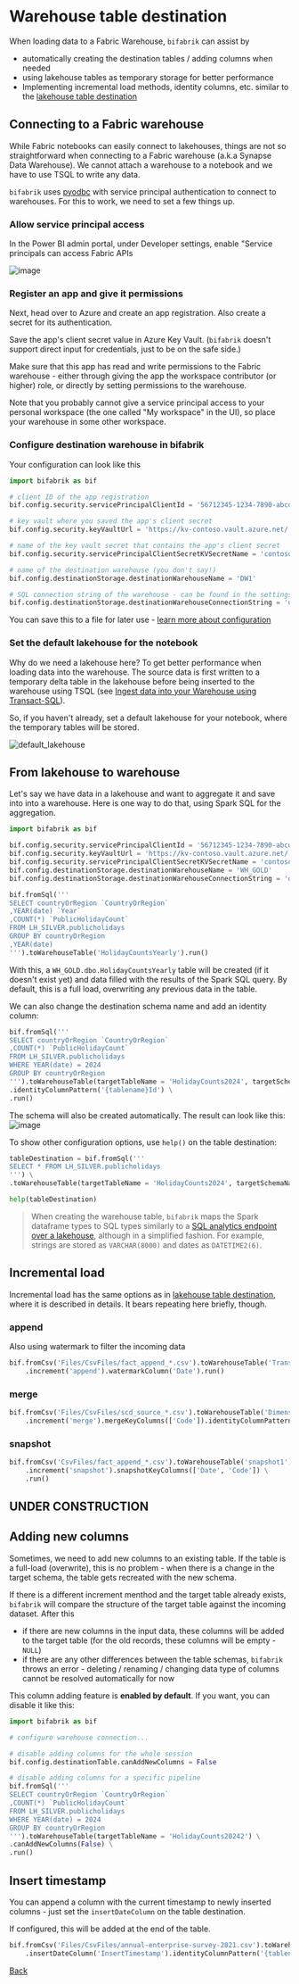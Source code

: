 # Warehouse table destination

When loading data to a Fabric Warehouse, `bifabrik` can assist by
 - automatically creating the destination tables / adding columns when needed
 - using lakehouse tables as temporary storage for better performance
 - Implementing incremental load methods, identity columns, etc. similar to the [lakehouse table destination](dst_table.md)

## Connecting to a Fabric warehouse
While Fabric notebooks can easily connect to lakehouses, things are not so straightforward when connecting to a Fabric warehouse (a.k.a Synapse Data Warehouse). We cannot attach a warehouse to a notebook and we have to use TSQL to write any data.

`bifabrik` uses [pyodbc](https://pypi.org/project/pyodbc/) with service principal authentication to connect to warehouses. For this to work, we need to set a few things up.

### Allow service principal access

In the Power BI admin portal, under Developer settings, enable "Service principals can access Fabric APIs

![image](https://github.com/rjankovic/bifabrik/assets/2221666/ec77aeda-3076-4a45-9129-ce25890af7bc)

### Register an app and give it permissions

Next, head over to Azure and create an app registration. Also create a secret for its authentication.

Save the app's client secret value in Azure Key Vault. (`bifabrik` doesn't support direct input for credentials, just to be on the safe side.)

Make sure that this app has read and write permissions to the Fabric warehouse - either through giving the app the workspace contributor (or higher) role, or directly by setting permissions to the warehouse.

Note that you probably cannot give a service principal access to your personal workspace (the one called "My workspace" in the UI), so place your warehouse in some other workspace.

### Configure destination warehouse in bifabrik
Your configuration can look like this

```python
import bifabrik as bif

# client ID of the app registration
bif.config.security.servicePrincipalClientId = '56712345-1234-7890-abcd-abcd12344d14'

# key vault where you saved the app's client secret
bif.config.security.keyVaultUrl = 'https://kv-contoso.vault.azure.net/'

# name of the key vault secret that contains the app's client secret
bif.config.security.servicePrincipalClientSecretKVSecretName = 'contoso-clientSecret'

# name of the destination warehouse (you don't say!)
bif.config.destinationStorage.destinationWarehouseName = 'DW1'

# SQL connection string of the warehouse - can be found in the settings of the warehouse
bif.config.destinationStorage.destinationWarehouseConnectionString = 'dxtxxxxxxbue.datawarehouse.fabric.microsoft.com'
```

You can save this to a file for later use - [learn more about configuration](configuration.md)

### Set the default lakehouse for the notebook

Why do we need a lakehouse here? To get better performance when loading data into the warehouse. The source data is first written to a temporary delta table in the lakehouse before being inserted to the warehouse using TSQL (see [Ingest data into your Warehouse using Transact-SQL](https://learn.microsoft.com/en-us/fabric/data-warehouse/ingest-data-tsql)).

So, if you haven't already, set a default lakehouse for your notebook, where the temporary tables will be stored.

![default_lakehouse](https://github.com/rjankovic/bifabrik/assets/2221666/60951119-b0ce-40b1-8e7e-ba07b78ac06a)

## From lakehouse to warehouse

Let's say we have data in a lakehouse and want to aggregate it and save into into a warehouse. Here is one way to do that, using Spark SQL for the aggregation.

```python
import bifabrik as bif

bif.config.security.servicePrincipalClientId = '56712345-1234-7890-abcd-abcd12344d14'
bif.config.security.keyVaultUrl = 'https://kv-contoso.vault.azure.net/'
bif.config.security.servicePrincipalClientSecretKVSecretName = 'contoso-clientSecret'
bif.config.destinationStorage.destinationWarehouseName = 'WH_GOLD'
bif.config.destinationStorage.destinationWarehouseConnectionString = 'dxtxxxxxxbue.datawarehouse.fabric.microsoft.com'

bif.fromSql('''
SELECT countryOrRegion `CountryOrRegion`
,YEAR(date) `Year` 
,COUNT(*) `PublicHolidayCount`
FROM LH_SILVER.publicholidays
GROUP BY countryOrRegion
,YEAR(date)
''').toWarehouseTable('HolidayCountsYearly').run()
```

With this, a `WH_GOLD.dbo.HolidayCountsYearly` table will be created (if it doesn't exist yet) and data filled with the results of the Spark SQL query. By default, this is a full load, overwriting any previous data in the table.

We can also change the destination schema name and add an identity column:

```python
bif.fromSql('''
SELECT countryOrRegion `CountryOrRegion`
,COUNT(*) `PublicHolidayCount`
FROM LH_SILVER.publicholidays
WHERE YEAR(date) = 2024
GROUP BY countryOrRegion
''').toWarehouseTable(targetTableName = 'HolidayCounts2024', targetSchemaName = 'pbi') \
.identityColumnPattern('{tablename}Id') \
.run()
```
The schema will also be created automatically. The result can look like this:
![image](https://github.com/rjankovic/bifabrik/assets/2221666/2cfa0856-dda6-4fd7-b33b-389e9a9788d2)

To show other configuration options, use `help()` on the table destination:

```python
tableDestination = bif.fromSql('''
SELECT * FROM LH_SILVER.publicholidays
''') \
.toWarehouseTable(targetTableName = 'HolidayCounts2024', targetSchemaName = 'pbi')

help(tableDestination)
```

>When creating the warehouse table, `bifabrik` maps the Spark dataframe types to SQL types similarly to a [SQL analytics endpoint over a lakehouse](https://learn.microsoft.com/en-us/fabric/data-warehouse/data-types#autogenerated-data-types-in-the-sql-analytics-endpoint), although in a simplified fashion.
>For example, strings are stored as `VARCHAR(8000)` and dates as `DATETIME2(6)`.

## Incremental load

Incremental load has the same options as in [lakehouse table destination](dst_table.md), where it is described in details. It bears repeating here briefly, though.

### append

Also using watermark to filter the incoming data

```python
bif.fromCsv('Files/CsvFiles/fact_append_*.csv').toWarehouseTable('TransactionsTable') \
    .increment('append').watermarkColumn('Date').run()
```

### merge
```python
bif.fromCsv('Files/CsvFiles/scd_source_*.csv').toWarehouseTable('Dimension1') \
    .increment('merge').mergeKeyColumns(['Code']).identityColumnPattern('{tablename}ID').run()
```

### snapshot
```python
bif.fromCsv('CsvFiles/fact_append_*.csv').toWarehouseTable('snapshot1') \
    .increment('snapshot').snapshotKeyColumns(['Date', 'Code']) \
    .run()
```

## UNDER CONSTRUCTION

## Adding new columns

Sometimes, we need to add new columns to an existing table. If the table is a full-load (overwrite), this is no problem - when there is a change in the target schema, the table gets recreated with the new schema.

If there is a different increment menthod and the target table already exists, `bifabrik` will compare the structure of the target table against the incoming dataset. After this
  - if there are new columns in the input data, these columns will be added to the target table (for the old records, these columns will be empty - `NULL`)
  - if there are any other differences between the table schemas, `bifabrik` throws an error - deleting / renaming / changing data type of columns cannot be resolved automatically for now

This column adding feature is __enabled by default__. If you want, you can disable it like this:

```python
import bifabrik as bif

# configure warehouse connection...

# disable adding columns for the whole session
bif.config.destinationTable.canAddNewColumns = False

# disable adding columns for a specific pipeline
bif.fromSql('''
SELECT countryOrRegion `CountryOrRegion`
,COUNT(*) `PublicHolidayCount`
FROM LH_SILVER.publicholidays
WHERE YEAR(date) = 2024
GROUP BY countryOrRegion
''').toWarehouseTable(targetTableName = 'HolidayCounts20242') \
.canAddNewColumns(False) \
.run()
```

## Insert timestamp

You can append a column with the current timestamp to newly inserted columns - just set the `insertDateColumn` on the table destination.

If configured, this will be added at the end of the table.

```python
bif.fromCsv('Files/CsvFiles/annual-enterprise-survey-2021.csv').toWarehouseTable('AnnualSurvey') \
    .insertDateColumn('InsertTimestamp').identityColumnPattern('{tablename}ID').run()
```


[Back](../index.md)
